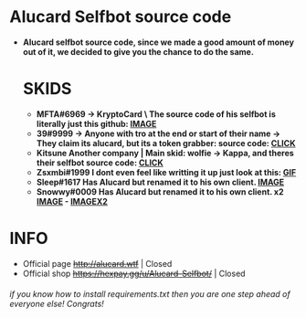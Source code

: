 # Alucard Selfbot source code
  - **Alucard selfbot source code, since we made a good amount of money out of it, we decided to give you the chance to do the same.**

    # SKIDS
      + **MFTA#6969 -> KryptoCard \ The source code of his selfbot is literally just this github: [IMAGE](https://files.sanitary.wtf/h7ga00g1.png)**
      + **39#9999 -> Anyone with tro at the end or start of their name -> They claim its alucard, but its a token grabber: source code: [CLICK](https://hasteb.in/exedadeq.py)**
      + **Kitsune Another company | Main skid: wolfie -> Kappa, and theres their selfbot source code: [CLICK](https://hastebin.com/uqedaridac.py)**
      + **Zsxmbi#1999 I dont even feel like writting it up just look at this: [GIF](https://heroin.is-ne.at/YMimtL.gif)**
      + **Sleep#1617 Has Alucard but renamed it to his own client. [IMAGE](https://media.discordapp.net/attachments/687413883194966061/698807641065127946/unknown.png)**
      + **Snowwy#0009 Has Alucard but renamed it to his own client. x2 [IMAGE](https://media.discordapp.net/attachments/687944353616101377/695920225106919514/unknown.png?width=903&height=677) - [IMAGEX2](https://heroin.is-ne.at/rQw7aq.png)**
      
      
# INFO
 - Official page ~~http://alucard.wtf~~ | Closed
 - Official shop ~~https://hexpay.gg/u/Alucard-Selfbot/~~ | Closed

###### if you know how to install requirements.txt then you are one step ahead of everyone else! Congrats!
